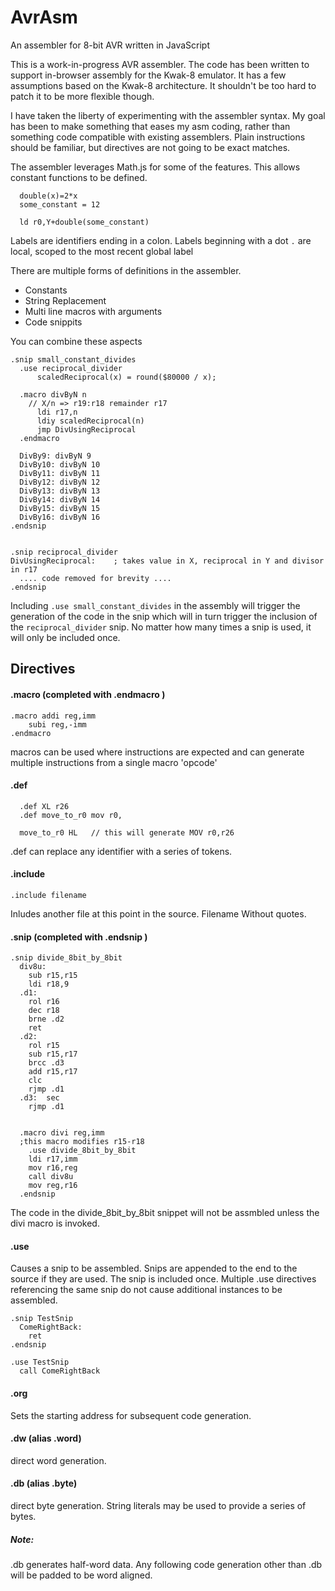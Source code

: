 # AvrAsm
An assembler for 8-bit AVR written in JavaScript


This is a work-in-progress AVR assembler.  The code has been written to support in-browser assembly for the Kwak-8 emulator.  It has a few assumptions based on the Kwak-8 architecture.  It shouldn't be too hard to patch it to be more flexible though.


I have taken the liberty of experimenting with the assembler syntax.  My goal has been to make something that eases my asm coding, rather than something code compatible with existing assemblers. Plain instructions should be familiar, but directives are not going to be exact matches.  

The assembler leverages Math.js for some of the features.  This allows constant functions to be defined.

````
  double(x)=2*x
  some_constant = 12

  ld r0,Y+double(some_constant)

````

Labels are identifiers ending in a colon.  Labels beginning with a dot ````.```` are local, scoped to the most recent global label

There are multiple forms of definitions in the assembler. 

* Constants 
* String Replacement
* Multi line macros with arguments
* Code snippits 

You can combine these aspects

````
.snip small_constant_divides
  .use reciprocal_divider
      scaledReciprocal(x) = round($80000 / x);

  .macro divByN n 
    // X/n => r19:r18 remainder r17
      ldi r17,n
      ldiy scaledReciprocal(n)
      jmp DivUsingReciprocal
  .endmacro

  DivBy9: divByN 9
  DivBy10: divByN 10
  DivBy11: divByN 11
  DivBy12: divByN 12
  DivBy13: divByN 13
  DivBy14: divByN 14
  DivBy15: divByN 15
  DivBy16: divByN 16
.endsnip


.snip reciprocal_divider 
DivUsingReciprocal:    ; takes value in X, reciprocal in Y and divisor in r17 
  .... code removed for brevity ....
.endsnip  
````

Including ```` .use small_constant_divides ```` in the assembly will trigger the generation of the code in the snip which will in turn trigger the inclusion of the ```` reciprocal_divider ```` snip.  No matter how many times a snip is used, it will only be included once.



## Directives 

#### .macro    (completed with .endmacro )
````
.macro addi reg,imm
	subi reg,-imm
.endmacro
````
macros can be used where instructions are expected and can generate multiple instructions from a single macro 'opcode'

#### .def
````
  .def XL r26
  .def move_to_r0 mov r0,

  move_to_r0 HL   // this will generate MOV r0,r26

````
.def can replace any identifier with a series of tokens.  

#### .include
````
.include filename
````
Inludes another file at this point in the source.  Filename Without quotes. 

#### .snip   (completed with .endsnip )

````
.snip divide_8bit_by_8bit
  div8u:
    sub	r15,r15
    ldi	r18,9	
  .d1:
    rol	r16		
    dec	r18		
    brne .d2		
    ret			
  .d2:
    rol	r15		
    sub	r15,r17	
    brcc .d3		
    add	r15,r17	
    clc		
    rjmp .d1
  .d3:	sec			
    rjmp .d1


  .macro divi reg,imm
  ;this macro modifies r15-r18 
    .use divide_8bit_by_8bit
    ldi r17,imm
    mov r16,reg
    call div8u
    mov reg,r16
  .endsnip

````
The code in the divide_8bit_by_8bit snippet will not be assmbled unless the divi macro is invoked.

#### .use
Causes a snip to be assembled.  Snips are appended to the end to the source if they are used.  The snip is included once.  Multiple .use directives referencing the same snip do not cause additional instances to be assembled.

````
.snip TestSnip
  ComeRightBack:
    ret
.endsnip

.use TestSnip
  call ComeRightBack
````

#### .org
Sets the starting address for subsequent code generation.

#### .dw   (alias .word)
direct word generation.


#### .db   (alias .byte)
direct byte generation.  String literals may be used to provide a series of bytes.

##### Note:
  .db generates half-word data.   Any following code generation other than .db will be padded to be word aligned. 
  




